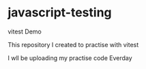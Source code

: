 # javascript-testing

vitest Demo

This repository I created to practise with vitest

I wll be uploading my practise code Everday
